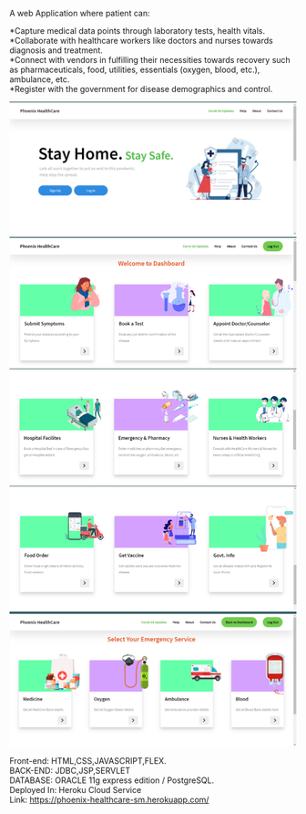 A web Application where patient can:

*Capture medical data points through laboratory tests, health vitals.<br />
*Collaborate with healthcare workers like doctors and nurses towards diagnosis and treatment.<br />
*Connect with vendors in fulfilling their necessities towards recovery such as pharmaceuticals, food, utilities, essentials (oxygen, blood, etc.), ambulance, etc.<br />
*Register with the government for disease demographics and control.

![App Screenshot](https://github.com/souravmondal99/phoenix-hitk/blob/main/Images/Homepage.png)
![App Screenshot](https://github.com/souravmondal99/phoenix-hitk/blob/main/Images/Main%20Menu.png)
![App Screenshot](https://github.com/souravmondal99/phoenix-hitk/blob/main/Images/Emergency.png)

Front-end: HTML,CSS,JAVASCRIPT,FLEX.<br />
BACK-END: JDBC,JSP,SERVLET<br />
DATABASE: ORACLE 11g express edition / PostgreSQL.<br />
Deployed In: Heroku Cloud Service<br />
Link: https://phoenix-healthcare-sm.herokuapp.com/
